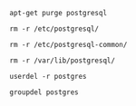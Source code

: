 ```
apt-get purge postgresql
```
```
rm -r /etc/postgresql/
```
```
rm -r /etc/postgresql-common/
```
```
rm -r /var/lib/postgresql/
```
```
userdel -r postgres
```
```
groupdel postgres
```